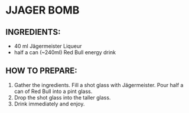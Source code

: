# JJAGER BOMB

## INGREDIENTS:

* 40 ml Jägermeister Liqueur
* half a can (~240ml) Red Bull energy drink

## HOW TO PREPARE:

1. Gather the ingredients. Fill a shot glass with Jägermeister. Pour half a can of Red Bull into a pint glass.
1. Drop the shot glass into the taller glass.
1. Drink immediately and enjoy.


